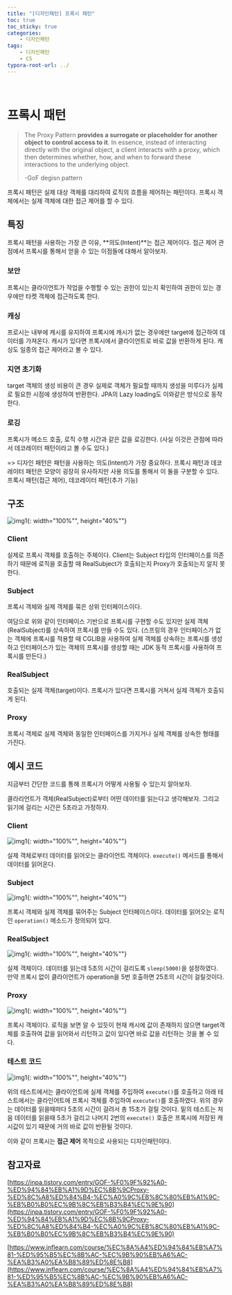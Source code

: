 ```yaml
---
title: "[디자인패턴] 프록시 패턴"
toc: true
toc_sticky: true
categories: 
    - 디자인패턴
tags:
    - 디자인패턴
    - CS
typora-root-url: ../
---
```


<br>

# 프록시 패턴

>   The Proxy Pattern **provides a surrogate or placeholder for another object to control access to it**. In essence, instead of interacting directly with the original object, a client interacts with a proxy, which then determines whether, how, and when to forward these interactions to the underlying object.
>
>   -GoF degisn pattern

프록시 패턴은 실제 대상 객체를 대리하여 로직의 흐름을 제어하는 패턴이다. 프록시 객체에서는 실제 객체에 대한 접근 제어를 할 수 있다.



## 특징

프록시 패턴을 사용하는 가장 큰 이유, **의도(Intent)**는 접근 제어이다. 접근 제어 관점에서 프록시를 통해서 얻을 수 있는 이점들에 대해서 알아보자.

### 보안

 프록시는 클라이언트가 작업을 수행할 수 있는 권한이 있는지 확인하여 권한이 있는 경우에만 타켓 객체에 접근하도록 한다.

### 캐싱

프로시는 내부에 캐시를 유지하여 프록시에 캐시가 없는 경우에만 target에 접근하여 데이터를 가져온다. 캐시가 있다면 프록시에서 클라이언트로 바로 값을 반환하게 된다. 캐싱도 일종의 접근 제어라고 볼 수 있다.

### 지연 초기화

target 객체의 생성 비용이 큰 경우 실제로 객체가 필요할 때까지 생성을 미루다가 실제로 필요한 시점에 생성하여 반환한다. JPA의 Lazy loading도 이와같은 방식으로 동작한다.

### 로깅

프록시가 메소드 호출, 로직 수행 시간과 같은 값을 로깅한다. (사실 이것은 관점에 따라서 데코레이터 패턴이라고 볼 수도 있다.)

=> 디자인 패턴은 패턴을 사용하는 의도(Intent)가 가장 중요하다. 프록시 패턴과 데코레이터 패턴은 모양이 굉장히 유사하지만 사용 의도를 통해서 이 둘을 구분할 수 있다. 프록시 패턴(접근 제어), 데코레이터 패턴(추가 기능)



## 구조

![img1](/assets/images/15_1.png){: width="100%"", height="40%""} 

### Client

실제로 프록시 객체를 호출하는 주체이다. Client는 Subject 타입의 인터페이스를 의존하기 때문에 로직을 호출할 때 RealSubject가 호출되는지 Proxy가 호출되는지 알지 못한다.

### Subject

프록시 객체와 실제 객체를 묶은 상위 인터페이스이다.

여담으로 위와 같이 인터페이스 기반으로 프록시를 구현할 수도 있지만 실제 객체(RealSubject)를 상속하여 프록시를 만들 수도 있다. (스프링의 경우 인터페이스가 없는 객체에 프록시를 적용할 때 CGLIB을 사용하여 실제 객체를 상속하는 프록시를 생성하고 인터페이스가 있는 객체의 프록시를 생성할 때는 JDK 동적 프록시를 사용하여 프록시를 만든다.)

### RealSubject

호출되는 실제 객체(target)이다. 프록시가 있다면 프록시를 거쳐서 실제 객체가 호출되게 된다.

### Proxy

프록시 객체로 실제 객체와 동일한 인터페이스를 가지거나 실제 객체를 상속한 형태를 가진다.



## 예시 코드

지금부터 간단한 코드를 통해 프록시가 어떻게 사용될 수 있는지 알아보자.

클라리언트가 객체(RealSubject)로부터 어떤 데이터를 읽는다고 생각해보자. 그리고 읽기에 걸리는 시간은 5초라고 가정하자.

### Client

![img1](/assets/images/63_1.png){: width="100%"", height="40%""}

실제 객체로부터 데이터를 읽어오는 클라이언트 객체이다. `execute()` 메서드를 통해서 데이터를 읽어온다.



### Subject

![img1](/assets/images/63_2.png){: width="100%"", height="40%""}

프록시 객체와 실제 객체를 묶어주는 Subject 인터페이스이다. 데이터를 읽어오는 로직인 `operation()` 메소드가 정의되어 있다.



### RealSubject

![img1](/assets/images/63_3.png){: width="100%"", height="40%""}

실제 객체이다. 데이터를 읽는데 5초의 시간이 걸리도록 `sleep(5000)`을 설정하였다. 만약 프록시 없이 클라이언트가 operation을 5번 호출하면 25초의 시간이 걸릴것이다.

### Proxy

![img1](/assets/images/63_4.png){: width="100%"", height="40%""}

프록시 객체이다. 로직을 보면 알 수 있듯이 현재 캐시에 값이 존재하지 않으면 target객체를 호출하여 값을 읽어와서 리턴하고 값이 있다면 바로 값을 리턴하는 것을 볼 수 있다.

### 테스트 코드

![img1](/assets/images/63_5.png){: width="100%"", height="40%""}

위의 테스트에서는  클라이언트에 실제 객체를 주입하여 `execute()`를 호출하고 아래 테스트에서는 클라인어트에 프록시 객체를 주입하여 `execute()`를 호출하였다. 위의 경우는 데이터를 읽을때마다 5초의 시간이 걸려서 총 15초가 걸릴 것이다. 밑의 테스트는 처음 데이터를 읽을때 5초가 걸리고 나머지 2번의 `execute()` 호출은 프록시에 저장된 캐시값이 있기 때문에 거의 바로 값이 반환될 것이다.

이와 같이 프록시는 **접근 제어** 목적으로 사용되는 디자인패턴이다.



## 참고자료

[https://inpa.tistory.com/entry/GOF-%F0%9F%92%A0-%ED%94%84%EB%A1%9D%EC%8B%9CProxy-%ED%8C%A8%ED%84%B4-%EC%A0%9C%EB%8C%80%EB%A1%9C-%EB%B0%B0%EC%9B%8C%EB%B3%B4%EC%9E%90](https://inpa.tistory.com/entry/GOF-%F0%9F%92%A0-%ED%94%84%EB%A1%9D%EC%8B%9CProxy-%ED%8C%A8%ED%84%B4-%EC%A0%9C%EB%8C%80%EB%A1%9C-%EB%B0%B0%EC%9B%8C%EB%B3%B4%EC%9E%90)

[https://www.inflearn.com/course/%EC%8A%A4%ED%94%84%EB%A7%81-%ED%95%B5%EC%8B%AC-%EC%9B%90%EB%A6%AC-%EA%B3%A0%EA%B8%89%ED%8E%B8](https://www.inflearn.com/course/%EC%8A%A4%ED%94%84%EB%A7%81-%ED%95%B5%EC%8B%AC-%EC%9B%90%EB%A6%AC-%EA%B3%A0%EA%B8%89%ED%8E%B8)



